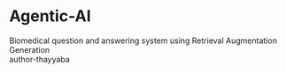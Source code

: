 # Agentic-AI
Biomedical question and answering system using Retrieval Augmentation Generation
<br>
author-thayyaba
